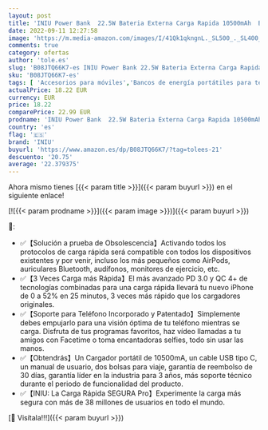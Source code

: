 ```yaml
---
layout: post
title: 'INIU Power Bank  22.5W Bateria Externa Carga Rapida 10500mAh  Bateria Portatil PD3.0 QC4.0  Powerbank 3A  USB C Input&Output  LED compatible con iPhone 13 12 11 Pro Samsung S21 S20 Xiaomi Huawei iPad'
date: 2022-09-11 12:27:58
image: 'https://m.media-amazon.com/images/I/41Qk1qkngnL._SL500_._SL400_.jpg'
comments: true
category: ofertas
author: 'tole.es'
slug: 'B08JTQ66K7-es INIU Power Bank 22.5W Bateria Externa Carga Rapida...'
sku: 'B08JTQ66K7-es'
tags: [ 'Accesorios para móviles','Bancos de energía portátiles para teléfonos móviles','Cargadores para móviles','Comunicación móvil y accesorios','Electrónica','iniu','ipad','iphone','🇪🇸', ]
actualPrice: 18.22 EUR
currency: EUR
price: 18.22
comparePrice: 22.99 EUR
prodname: 'INIU Power Bank  22.5W Bateria Externa Carga Rapida 10500mAh  Bateria Portatil PD3.0 QC4.0  Powerbank 3A  USB C Input&Output  LED compatible con iPhone 13 12 11 Pro Samsung S21 S20 Xiaomi Huawei iPad'
country: 'es'
flag: '🇪🇸'
brand: 'INIU'
buyurl: 'https://www.amazon.es/dp/B08JTQ66K7/?tag=tolees-21'
descuento: '20.75'
average: '22.379375'
---
```


Ahora mismo tienes [{{< param title >}}]({{< param buyurl >}}) en el siguiente enlace!

[![{{< param prodname >}}]({{< param image >}})]({{< param buyurl >}})

🔎:

- ✅【Solución a prueba de Obsolescencia】Activando todos los protocolos de carga rápida será compatible con todos los dispositivos existentes y por venir, incluso los más pequeños como AirPods, auriculares Bluetooth, audífonos, monitores de ejercicio, etc.
- ✅【3 Veces Carga más Rápida】El más avanzado PD 3.0 y QC 4+ de tecnologías combinadas para una carga rápida llevará tu nuevo iPhone de 0 a 52% en 25 minutos, 3 veces más rápido que los cargadores originales.
- ✅【Soporte para Teléfono Incorporado y Patentado】Simplemente debes empujarlo para una visión óptima de tu teléfono mientras se carga. Disfruta de tus programas favoritos, haz vídeo llamadas a tu amigos con Facetime o toma encantadoras selfies, todo sin usar las manos.
- ✅【Obtendrás】Un Cargador portátil de 10500mA, un cable USB tipo C, un manual de usuario, dos bolsas para viaje, garantía de reembolso de 30 días, garantía líder en la industria para 3 años, más soporte técnico durante el periodo de funcionalidad del producto.
- ✅【INIU: La Carga Rápida SEGURA Pro】Experimente la carga más segura con más de 38 millones de usuarios en todo el mundo.

[🛒 Visítala!!!]({{< param buyurl >}})

